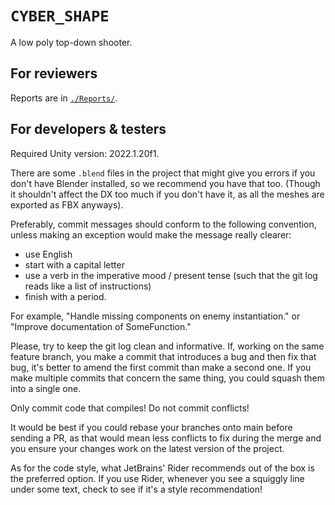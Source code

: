 # `CYBER_SHAPE`

A low poly top-down shooter.

## For reviewers

Reports are in [`./Reports/`](./Reports/).

## For developers & testers

Required Unity version: 2022.1.20f1.

There are some `.blend` files in the project that might give you
errors if you don't have Blender installed, so we recommend you have
that too. (Though it shouldn't affect the DX too much if you don't
have it, as all the meshes are exported as FBX anyways).

Preferably, commit messages should conform to the following
convention, unless making an exception would make the message really
clearer:
- use English
- start with a capital letter
- use a verb in the imperative mood / present tense (such that the git
  log reads like a list of instructions)
- finish with a period.

For example, "Handle missing components on enemy instantiation." or
"Improve documentation of SomeFunction."

Please, try to keep the git log clean and informative. If, working on
the same feature branch, you make a commit that introduces a bug and
then fix that bug, it's better to amend the first commit than make a
second one. If you make multiple commits that concern the same thing,
you could squash them into a single one.

Only commit code that compiles! Do not commit conflicts!

It would be best if you could rebase your branches onto main before
sending a PR, as that would mean less conflicts to fix during the
merge and you ensure your changes work on the latest version of the
project.

As for the code style, what JetBrains' Rider recommends out of the box
is the preferred option. If you use Rider, whenever you see a squiggly
line under some text, check to see if it's a style recommendation!
